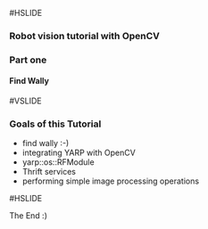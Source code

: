 #HSLIDE

### Robot vision tutorial with OpenCV
### Part one
#### Find Wally

#VSLIDE
### Goals of this Tutorial
 - find wally :-)
 - integrating YARP with OpenCV
 - yarp::os::RFModule
 - Thrift services
 - performing simple image processing operations

#HSLIDE

The End :)
